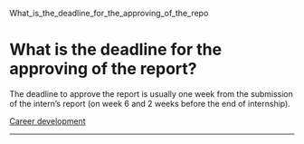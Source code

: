What_is_the_deadline_for_the_approving_of_the_repo



What is the deadline for the approving of the report?
=====================================================

The deadline to approve the report is usually one week from the submission of the intern’s report (on week 6 and 2 weeks before the end of internship).

[Career development](https://www.sutd.edu.sg/tag/career-development/)

---

